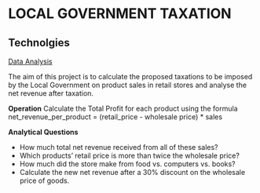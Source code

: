 # LOCAL GOVERNMENT TAXATION

## Technolgies
[Data Analysis](https://img.shields.io/badge/Data-Analysis-blue)

The aim of this project is to calculate the proposed taxations to be imposed by the Local Government on product sales in retail stores and analyse the net revenue after taxation.

**Operation**
Calculate the Total Profit for each product using the formula 
net_revenue_per_product = (retail_price - wholesale price) * sales

**Analytical Questions**
- How much total net revenue received from all of these sales?
- Which products’ retail price is more than twice the wholesale price?
- How much did the store make from food vs. computers vs. books?
- Calculate the new net revenue after a 30% discount on the wholesale price of goods.